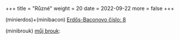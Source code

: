 +++
title = "Různé"
weight = 20
date = 2022-09-22
more = false
+++

<base target="_blank">


(minierdos)+(minibacon) [Erdős-Baconovo číslo: 8](erdos/erdos)

(minibrouk)  [můj brouk](brouk/brouk):


<!-- more -->
